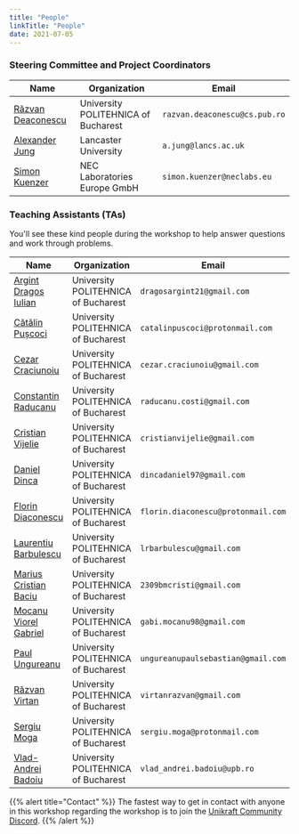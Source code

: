 ```yaml
---
title: "People"
linkTitle: "People"
date: 2021-07-05
---
```


### Steering Committee and Project Coordinators

| Name                                            | Organization                        | Email                         |
|-------------------------------------------------|-------------------------------------|-------------------------------|
| [Răzvan Deaconescu](https://github.com/razvand) | University POLITEHNICA of Bucharest | `razvan.deaconescu@cs.pub.ro` |
| [Alexander Jung](https://github.com/nderjung)   | Lancaster University                | `a.jung@lancs.ac.uk`          |
| [Simon Kuenzer](https://github.com/skuenzer)    | NEC Laboratories Europe GmbH        | `simon.kuenzer@neclabs.eu`    |

### Teaching Assistants (TAs)

You'll see these kind people during the workshop to help answer questions and
work through problems.

| Name                                                      | Organization                        | Email                               |
|-----------------------------------------------------------|-------------------------------------|-------------------------------------|
| [Argint Dragos Iulian](https://github.com/dragosargint)   | University POLITEHNICA of Bucharest | `dragosargint21@gmail.com`          |
| [Cătălin Pușcoci](https://github.com/CatalinPuscoci)      | University POLITEHNICA of Bucharest | `catalinpuscoci@protonmail.com`     |
| [Cezar Craciunoiu](https://github.com/craciunoiuc)        | University POLITEHNICA of Bucharest | `cezar.craciunoiu@gmail.com`        |
| [Constantin Raducanu](https://github.com/consra)          | University POLITEHNICA of Bucharest | `raducanu.costi@gmail.com`          |
| [Cristian Vijelie](https://github.com/cristian-vijelie)   | University POLITEHNICA of Bucharest | `cristianvijelie@gmail.com`         |
| [Daniel Dinca](https://github.com/danield20)              | University POLITEHNICA of Bucharest | `dincadaniel97@gmail.com`           |
| [Florin Diaconescu](https://github.com/florin-diaconescu) | University POLITEHNICA of Bucharest | `florin.diaconescu@protonmail.com`  |
| [Laurentiu Barbulescu](https://github.com/laurbrb)        | University POLITEHNICA of Bucharest | `lrbarbulescu@gmail.com`            |
| [Marius Cristian Baciu](https://github.com/CristiBM)      | University POLITEHNICA of Bucharest | `2309bmcristi@gmail.com`            |
| [Mocanu Viorel Gabriel](https://github.com/gabrielmocanu) | University POLITEHNICA of Bucharest | `gabi.mocanu98@gmail.com`           |
| [Paul Ungureanu](https://github.com/ungps)                | University POLITEHNICA of Bucharest | `ungureanupaulsebastian@gmail.com`  |
| [Răzvan Virtan](https://github.com/razvanvirtan)          | University POLITEHNICA of Bucharest | `virtanrazvan@gmail.com`            |
| [Sergiu Moga](https://github.com/mogasergiu)              | University POLITEHNICA of Bucharest | `sergiu.moga@protonmail.com`        |
| [Vlad-Andrei Badoiu](https://github.com/vladandrew)       | University POLITEHNICA of Bucharest | `vlad_andrei.badoiu@upb.ro`         |

{{% alert title="Contact" %}}
The fastest way to get in contact with anyone in this workshop regarding the
workshop is to join the [Unikraft Community Discord](https://bit.ly/UnikraftDiscord).
{{% /alert %}}